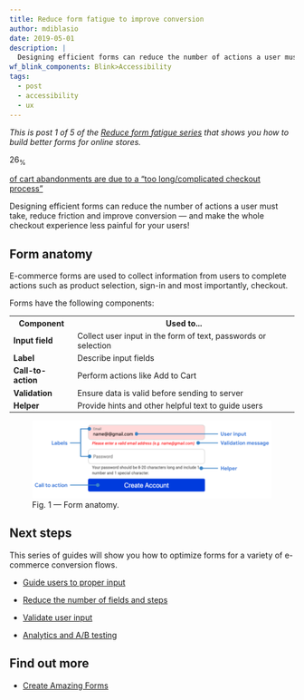 ```yaml
---
title: Reduce form fatigue to improve conversion
author: mdiblasio
date: 2019-05-01
description: |
  Designing efficient forms can reduce the number of actions a user must take, reduce friction and improve conversion
wf_blink_components: Blink>Accessibility
tags:
  - post
  - accessibility
  - ux
---
```


<!-- TODO (): update tags -->

_This is post 1 of 5 of the [Reduce form fatigue series](./.) that
shows you how to build better forms for online stores._

<!-- TODO (robdodson): is there a format we should use for this line that opens each article?  -->

<!-- TODO (dutton): is there a format we should use for this line that opens each article?  -->

<!-- [Nearly 26% of cart abandonments are due to a “too long/complicated checkout process”](https://baymard.com/lists/cart-abandonment-rate). -->

<div class="w-stats">
  <div class="w-stat">
    <p class="w-stat__figure">26<sub class="w-stat__sub">%</sub></p>
    <p class="w-stat__desc"><a href="https://baymard.com/lists/cart-abandonment-rate">of cart abandonments are due to a “too 
    long/complicated checkout process”</a></p>
  </div>
</div>

Designing efficient forms can reduce the number of actions a user must take,
reduce friction and improve conversion — and make the whole checkout experience
less painful for your users!

## Form anatomy

E-commerce forms are used to collect information from users to complete actions
such as product selection, sign-in and most importantly, checkout.

Forms have the following components:

<table>
  <tr>
    <th>Component</th>
    <th>Used to...</th>
  </tr>
  <tr>
    <td>
      <strong>Input field</strong>
    </td>
    <td>Collect user input in the form of text, passwords or selection</td>
  </tr>
  <tr>
    <td>
      <strong>Label</strong>
    </td>
    <td>Describe input fields</td>
  </tr>
  <tr>
    <td>
      <strong>Call-to-action</strong>
    </td>
    <td>Perform actions like Add to Cart</td>
  </tr>
  <tr>
    <td>
      <strong>Validation</strong>
    </td>
    <td>Ensure data is valid before sending to server</td>
  </tr>
  <tr>
    <td>
      <strong>Helper</strong>
    </td>
    <td>Provide hints and other helpful text to guide users</td>
  </tr>
</table>

<figure class="w-figure w-figure--fullbleed">
  <img src="image-form-anatomy.png" alt="form anatomy">
  <figcaption class="w-figcaption w-figcaption--fullbleed">
    Fig. 1 — Form anatomy.
  </figcaption>
</figure>

## Next steps

This series of guides will show you how to optimize forms for a variety of
e-commerce conversion flows.

+   [Guide users to proper input](../form-fatigue-guide-user-input)

+   [Reduce the number of fields and steps](../form-fatigue-reduce-number-of-fields)

+   [Validate user input](../form-fatigue-validate-user-input)

+   [Analytics and A/B testing](../form-fatigue-analytics-ab-testing)

## Find out more

-   [Create Amazing Forms](https://developers.google.com/web/fundamentals/design-and-ux/input/forms/)